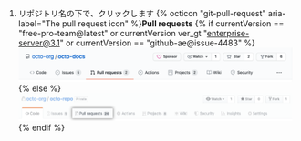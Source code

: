 1. リポジトリ名の下で、クリックします
{% octicon "git-pull-request" aria-label="The pull request icon" %}**Pull requests**
    {% if currentVersion == "free-pro-team@latest" or currentVersion ver_gt "enterprise-server@3.1" or currentVersion == "github-ae@issue-4483" %}![Issues and pull requests tab selection](/assets/images/help/repository/repo-tabs-pull-requests.png){% else %}
![Issues tab](/assets/images/enterprise/3.1/help/repository/repo-tabs-pull-requests.png){% endif %}
